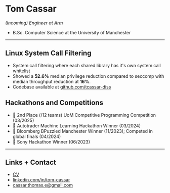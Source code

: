 # Tom Cassar

_(Incoming) Engineer at [Arm]()_
- B.Sc. Computer Science at the University of Manchester

---
## Linux System Call Filtering
- System call filtering where each shared library has it's own system call
whitelist
- Showed a **52.6%** median privilege reduction compared to seccomp with median throughput reduction at **16%**.
- Codebase available at [github.com/tcassar-diss](https://www.github.com/tcassar-diss)

## Hackathons and Competitions
- 🥈 2nd Place (/12 teams) UoM Competitive Programming Competition (03/2025)
- 🥇 Autotrader Machine Learning Hackathon Winner (03/2024)
- 🥇 Bloomberg BPuzzled Manchester Winner (11/2023); Competed in global finals
(04/2024)
- 🥇 Sony Hackathon Winner (06/2023)

---
## Links + Contact
- [CV](https://www.github.com/tcassar/cv)
- [linkedin.com/in/tom-cassar](https://www.linkedin.com/in/tom-cassar)
- [cassar.thomas.e@gmail.com](mailto:cassar.thomas.e@gmail.com)
